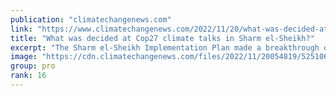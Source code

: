 ```yaml
---
publication: "climatechangenews.com"
link: "https://www.climatechangenews.com/2022/11/20/what-was-decided-at-cop27-climate-talks-in-sharm-el-sheikh/"
title: "What was decided at Cop27 climate talks in Sharm el-Sheikh?"
excerpt: "The Sharm el-Sheikh Implementation Plan made a breakthrough on support for climate victims, but avoided confronting the oil and gas sector"
image: "https://cdn.climatechangenews.com/files/2022/11/20054819/52510644272_3ba500384d_c-e1668923321888.jpg"
group: pro
rank: 16
---
```

